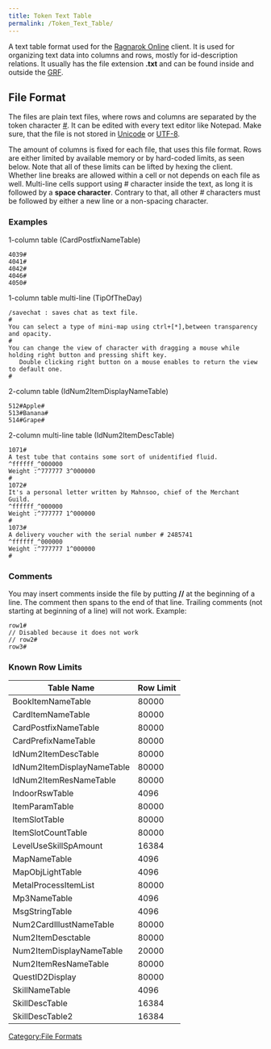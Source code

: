 ```yaml
---
title: Token Text Table
permalink: /Token_Text_Table/
---
```


A text table format used for the [Ragnarok Online](Ragnarok_Online) client. It is used for organizing text data into columns and rows, mostly for id-description relations. It usually has the file extension **.txt** and can be found inside and outside the [GRF](/GRF "wikilink").

File Format
-----------

The files are plain text files, where rows and columns are separated by the token character [\#](https://en.wikipedia.org/wiki/Hash_symbol). It can be edited with every text editor like Notepad. Make sure, that the file is not stored in [Unicode](/wikipedia:Unicode "wikilink") or [UTF-8](/wikipedia:UTF-8 "wikilink").

The amount of columns is fixed for each file, that uses this file format. Rows are either limited by available memory or by hard-coded limits, as seen below. Note that all of these limits can be lifted by hexing the client. Whether line breaks are allowed within a cell or not depends on each file as well. Multi-line cells support using \# character inside the text, as long it is followed by a **space character**. Contrary to that, all other \# characters must be followed by either a new line or a non-spacing character.

### Examples

1-column table (CardPostfixNameTable)

    4039#
    4041#
    4042#
    4046#
    4050#

1-column table multi-line (TipOfTheDay)

    /savechat : saves chat as text file.
    #
    You can select a type of mini-map using ctrl+[*],between transparency and opacity.
    #
    You can change the view of character with dragging a mouse while holding right button and pressing shift key.
       Double clicking right button on a mouse enables to return the view to default one.
    #

2-column table (IdNum2ItemDisplayNameTable)

    512#Apple#
    513#Banana#
    514#Grape#

2-column multi-line table (IdNum2ItemDescTable)

    1071#
    A test tube that contains some sort of unidentified fluid.
    ^ffffff_^000000
    Weight :^777777 3^000000
    #
    1072#
    It's a personal letter written by Mahnsoo, chief of the Merchant Guild.
    ^ffffff_^000000
    Weight :^777777 1^000000
    #
    1073#
    A delivery voucher with the serial number # 2485741
    ^ffffff_^000000
    Weight :^777777 1^000000
    #

### Comments

You may insert comments inside the file by putting **//** at the beginning of a line. The comment then spans to the end of that line. Trailing comments (not starting at beginning of a line) will not work. Example:

    row1#
    // Disabled because it does not work
    // row2#
    row3#

### Known Row Limits

| Table Name                 | Row Limit |
|----------------------------|-----------|
| BookItemNameTable          | 80000     |
| CardItemNameTable          | 80000     |
| CardPostfixNameTable       | 80000     |
| CardPrefixNameTable        | 80000     |
| IdNum2ItemDescTable        | 80000     |
| IdNum2ItemDisplayNameTable | 80000     |
| IdNum2ItemResNameTable     | 80000     |
| IndoorRswTable             | 4096      |
| ItemParamTable             | 80000     |
| ItemSlotTable              | 80000     |
| ItemSlotCountTable         | 80000     |
| LevelUseSkillSpAmount      | 16384     |
| MapNameTable               | 4096      |
| MapObjLightTable           | 4096      |
| MetalProcessItemList       | 80000     |
| Mp3NameTable               | 4096      |
| MsgStringTable             | 4096      |
| Num2CardIllustNameTable    | 80000     |
| Num2ItemDesctable          | 80000     |
| Num2ItemDisplayNameTable   | 20000     |
| Num2ItemResNameTable       | 80000     |
| QuestID2Display            | 80000     |
| SkillNameTable             | 4096      |
| SkillDescTable             | 16384     |
| SkillDescTable2            | 16384     |

[Category:File Formats](File_Formats)